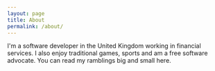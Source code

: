 ```yaml
---
layout: page
title: About
permalink: /about/
---
```


I'm a software developer in the United Kingdom working in financial services. I
also enjoy traditional games, sports and am a free software advocate. You can
read my ramblings big and small here.
